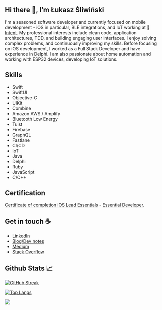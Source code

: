 ## Hi there 👋, I’m Łukasz Śliwiński

I'm a seasoned software developer and currently focused on mobile development - iOS in particular, BLE integrations, and IoT working at 🔴 [Intent](https://withintent.com). My professional interests include clean code, application architectures, TDD, and building engaging user interfaces. I enjoy solving complex problems, and continuously improving my skills.
Before focusing on iOS development, I worked as a Full Stack Developer and have experience in Delphi.
I am also passionate about home automation and working with ESP32 devices, developing IoT solutions.

## Skills

- Swift
- SwiftUI
- Objective-C
- UIKit
- Combine
- Amazon AWS / Amplify
- Bluetooth Low Energy
- Tuist
- Firebase
- GraphQL
- Fastlane
- CI/CD
- IoT
- Java
- Delphi
- Ruby
- JavaScript
- C/C++

## Certification

[Certificate of completion iOS Lead Essentials](./certificate-of-completion-for-ios-lead-essentials.pdf) - [Essential Developer](https://www.essentialdeveloper.com).

## Get in touch ☕️
- [LinkedIn](www.linkedin.com/in/łukasz-śliwiński-01b48a12a)
- [Blog/Dev notes](https://nonameplum.github.io)
- [Medium](https://medium.com/@sliwinski.lukas)
- [Stack Overflow](https://stackoverflow.com/users/614133/sliwinski-lukas)

## Github Stats 📈

[![GitHub Streak](http://github-readme-streak-stats.herokuapp.com/?user=nonameplum&theme=dark&hide_border=true)](https://git.io/streak-stats)

[![Top Langs](https://github-readme-stats.vercel.app/api/top-langs/?username=nonameplum&count_private=true&hide=c)](https://github.com/nonameplum)

<img src="https://profile-counter.glitch.me/nonameplum/count.svg" />